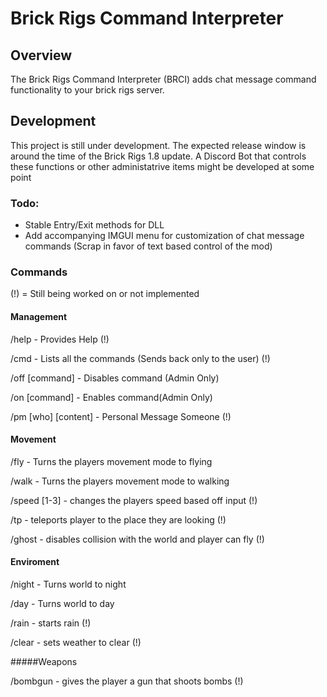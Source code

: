 # Brick Rigs Command Interpreter

## Overview

The Brick Rigs Command Interpreter (BRCI) adds chat message command functionality to your brick rigs server.

## Development

This project is still under development. The expected release window is around the time of the Brick Rigs 1.8 update.
A Discord Bot that controls these functions or other administatrive items might be developed at some point

### Todo:

 - Stable Entry/Exit methods for DLL
 - Add accompanying IMGUI menu for customization of chat message commands (Scrap in favor of text based control of the mod)

### Commands

(!) = Still being worked on or not implemented

#### Management

/help - Provides Help (!)

/cmd - Lists all the commands (Sends back only to the user) (!)

/off [command] - Disables command (Admin Only)

/on [command] - Enables command(Admin Only)

/pm [who] [content] - Personal Message Someone (!)


#### Movement

/fly - Turns the players movement mode to flying

/walk - Turns the players movement mode to walking

/speed [1-3] - changes the players speed based off input (!)

/tp - teleports player to the place they are looking (!)

/ghost - disables collision with the world and player can fly (!)


#### Enviroment

/night - Turns world to night

/day - Turns world to day

/rain - starts rain (!)

/clear - sets weather to clear (!)

#####Weapons

/bombgun - gives the player a gun that shoots bombs (!)
